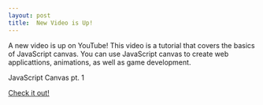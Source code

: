 ```yaml
---
layout: post
title:  New Video is Up!
---
```

A new video is up on YouTube! This video is a tutorial that covers the basics of JavaScript canvas. You can use JavaScript canvas to create web applicattions, animations, as well as game development.


JavaScript Canvas pt. 1

[Check it out!](https://youtu.be/cNAm0VZHRPE)
